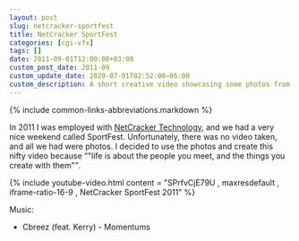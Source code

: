 ```yaml
---
layout: post
slug: netcracker-sportfest
title: NetCracker SportFest
categories: [cgi-vfx]
tags: []
date: 2011-09-01T12:00:00+03:00
custom_post_date: 2011-09
custom_update_date: 2020-07-01T02:52:00−06:00
custom_description: A short creative video showcasing some photos from NetCracker SportFest 2011.
---
```

{% include common-links-abbreviations.markdown %}

In 2011 I was employed with [NetCracker Technology](https://www.netcracker.com/), and we had a very nice weekend called SportFest.
Unfortunately, there was no video taken, and all we had were photos.
I decided to use the photos and create this nifty video because <q>"life is about the people you meet, and the things you create with them"</q>.

{% include youtube-video.html content = "SPrfvCjE79U , maxresdefault , iframe-ratio-16-9 , NetCracker SportFest 2011" %}

Music:
* Cbreez (feat. Kerry) - Momentums
